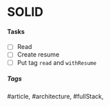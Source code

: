 # SOLID

#### Tasks
- [ ] Read
- [ ] Create resume
- [ ] Put tag `read` and `withResume`

##### Tags
#article, #architecture, #fullStack, 
